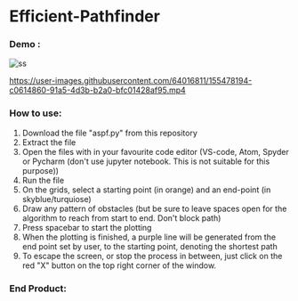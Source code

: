 # Efficient-Pathfinder

### Demo : 

![ss](https://user-images.githubusercontent.com/64016811/120960760-22e06180-c77a-11eb-8738-d3501e567347.jpg)


https://user-images.githubusercontent.com/64016811/155478194-c0614860-91a5-4d3b-b2a0-bfc01428af95.mp4



### How to use:

<ol>
  <li>Download the file "aspf.py" from this repository</li>
  <li>Extract the file</li>
  <li>Open the files with in your favourite code editor (VS-code, Atom, Spyder or Pycharm (don't use jupyter notebook. This is not suitable for this purpose))</li>
  <li>Run the file</li>
  <li>On the grids, select a starting point (in orange) and an end-point (in skyblue/turquiose)</li>
  <li>Draw any pattern of obstacles (but be sure to leave spaces open for the algorithm to reach from start to end. Don't block path)</li>
  <li>Press spacebar to start the plotting</li>
  <li>When the plotting is finished, a purple line will be generated from the end point set by user, to the starting point, denoting the shortest path</li>
  <li>To escape the screen, or stop the process in between, just click on the red "X" button on the top right corner of the window.</li>
  </ol>
  
### End Product:


